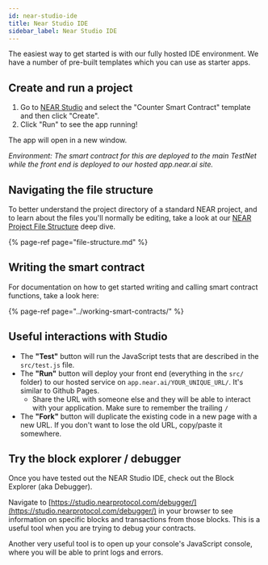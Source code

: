 ```yaml
---
id: near-studio-ide
title: Near Studio IDE
sidebar_label: Near Studio IDE
---
```


The easiest way to get started is with our fully hosted IDE environment. We have a number of pre-built templates which you can use as starter apps.

## Create and run a project

1. Go to [NEAR Studio](https://studio.nearprotocol.com) and select the "Counter Smart Contract" template and then click "Create".
2. Click "Run" to see the app running!

The app will open in a new window.

_Environment: The smart contract for this are deployed to the main TestNet while the front end is deployed to our hosted app.near.ai site._

## Navigating the file structure

To better understand the project directory of a standard NEAR project, and to learn about the files you'll normally be editing, take a look at our [NEAR Project File Structure](file-structure.md) deep dive.

{% page-ref page="file-structure.md" %}

## Writing the smart contract

For documentation on how to get started writing and calling smart contract functions, take a look here:

{% page-ref page="../working-smart-contracts/" %}

## **Useful interactions with Studio**

* The **"Test"** button will run the JavaScript tests that are described in the `src/test.js` file.
* The **"Run"** button will deploy your front end \(everything in the `src/` folder\) to our hosted service on `app.near.ai/YOUR_UNIQUE_URL/`.  It's similar to Github Pages.
  * Share the URL with someone else and they will be able to interact with your application. Make sure to remember the trailing `/`
* The **"Fork"** button will duplicate the existing code in a new page with a new URL. If you don't want to lose the old URL, copy/paste it somewhere.

## Try the block explorer / debugger

Once you have tested out the NEAR Studio IDE, check out the Block Explorer \(aka Debugger\).

Navigate to [https://studio.nearprotocol.com/debugger/](https://studio.nearprotocol.com/debugger/) in your browser to see information on specific blocks and transactions from those blocks. This is a useful tool when you are trying to debug your contracts.

Another very useful tool is to open up your console's JavaScript console, where you will be able to print logs and errors.
